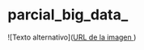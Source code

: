 # parcial_big_data_

![Texto alternativo]([URL de la imagen ](https://www.educacionbogota.edu.co/portal_institucional/themes/sed_govimentum8/images/LOGO-SED-2-.png))
